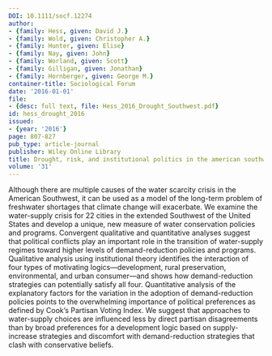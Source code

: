 ```yaml
---
DOI: 10.1111/socf.12274
author:
- {family: Hess, given: David J.}
- {family: Wold, given: Christopher A.}
- {family: Hunter, given: Elise}
- {family: Nay, given: John}
- {family: Worland, given: Scott}
- {family: Gilligan, given: Jonathan}
- {family: Hornberger, given: George M.}
container-title: Sociological Forum
date: '2016-01-01'
file:
- {desc: full text, file: Hess_2016_Drought_Southwest.pdf}
id: hess_drought_2016
issued:
- {year: '2016'}
page: 807-827
pub_type: article-journal
publisher: Wiley Online Library
title: Drought, risk, and institutional politics in the american southwest
volume: '31'
---
```

Although there are multiple causes of the water scarcity crisis in the American Southwest, it can be used as a model of the long-term problem of freshwater shortages that climate change will exacerbate. We examine the water-supply crisis for 22 cities in the extended Southwest of the United States and develop a unique, new measure of water conservation policies and programs. Convergent qualitative and quantitative analyses suggest that political conflicts play an important role in the transition of water-supply regimes toward higher levels of demand-reduction policies and programs. Qualitative analysis using institutional theory identifies the interaction of four types of motivating logics&#8212;development, rural preservation, environmental, and urban consumer&#8212;and shows how demand-reduction strategies can potentially satisfy all four. Quantitative analysis of the explanatory factors for the variation in the adoption of demand-reduction policies points to the overwhelming importance of political preferences as defined by Cook&#8217;s Partisan Voting Index. We suggest that approaches to water-supply choices are influenced less by direct partisan disagreements than by broad preferences for a development logic based on supply-increase strategies and discomfort with demand-reduction strategies that clash with conservative beliefs.
